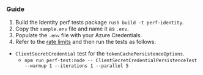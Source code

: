 ### Guide

1. Build the Identity perf tests package `rush build -t perf-identity`.
2. Copy the `sample.env` file and name it as `.env`.
3. Populate the `.env` file with your Azure Credentials.
4. Refer to the [rate limits](https://docs.microsoft.com/azure/active-directory/enterprise-users/directory-service-limits-restrictions) and then run the tests as follows:

- `ClientSecretCredential` test for the `tokenCachePersistenceOptions`.
  - `npm run perf-test:node -- ClientSecretCredentialPersistenceTest --warmup 1 --iterations 1 --parallel 5`
